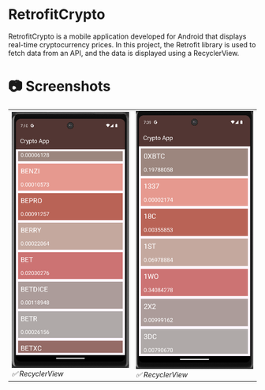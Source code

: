 # RetrofitCrypto
RetrofitCrypto is a mobile application developed for Android that displays real-time cryptocurrency prices. In this project, the Retrofit library is used to fetch data from an API, and the data is displayed using a RecyclerView.


# 📷 Screenshots
<table>
  <tr>
    <td><img src="https://github.com/zeynepkeskiin/RetrofitCrypto/blob/master/app/src/main/res/drawable/ekran.png" width="250"
          /><br><em>✅ RecyclerView</em></td>
    <td><img src="https://github.com/zeynepkeskiin/RetrofitCrypto/blob/master/app/src/main/res/drawable/ekrann.png" width="250"/>
    <br><em>✅ RecyclerView</em></td>
   
   
  </tr>
</table>
